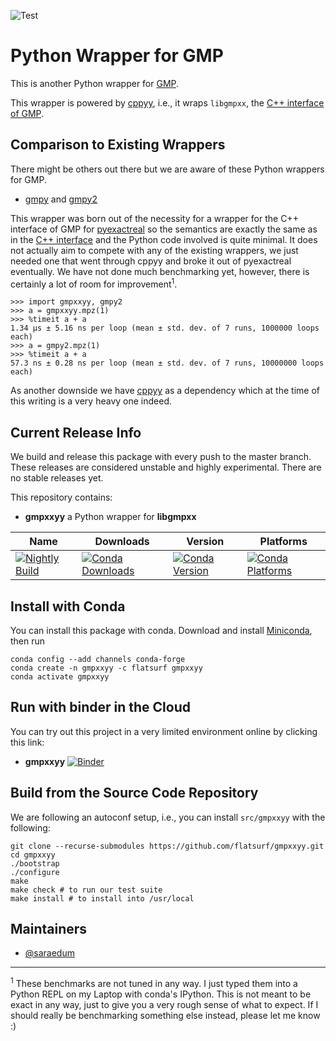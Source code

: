 ![Test](https://github.com/flatsurf/gmpxxyy/workflows/Test/badge.svg)

# Python Wrapper for GMP

This is another Python wrapper for [GMP](https://gmplib.org/).

This wrapper is powered by [cppyy](https://cppyy.readthedocs.io/), i.e., it wraps `libgmpxx`, the [C++ interface of GMP](https://gmplib.org/manual/C_002b_002b-Class-Interface.html#C_002b_002b-Class-Interface).

## Comparison to Existing Wrappers

There might be others out there but we are aware of these Python wrappers for GMP.

* [gmpy](https://pypi.org/project/gmpy/) and [gmpy2](https://github.com/aleaxit/gmpy)

This wrapper was born out of the necessity for a wrapper for the C++ interface of GMP for [pyexactreal](https://github.com/flatsurf/exact-real) so the semantics are exactly the same as in the [C++ interface](https://gmplib.org/manual/C_002b_002b-Class-Interface.html#C_002b_002b-Class-Interface) and the Python code involved is quite minimal. It does not actually aim to compete with any of the existing wrappers, we just needed one that went through cppyy and broke it out of pyexactreal eventually. We have not done much benchmarking yet, however, there is certainly a lot of room for improvement<sup>1</sup>.

```
>>> import gmpxxyy, gmpy2
>>> a = gmpxxyy.mpz(1)
>>> %timeit a + a
1.34 µs ± 5.16 ns per loop (mean ± std. dev. of 7 runs, 1000000 loops each)
>>> a = gmpy2.mpz(1)
>>> %timeit a + a
57.3 ns ± 0.28 ns per loop (mean ± std. dev. of 7 runs, 10000000 loops each)
```

As another downside we have [cppyy](https://cppyy.readthedocs.io/) as a dependency which at the time of this writing is a very heavy one indeed.

## Current Release Info

We build and release this package with every push to the master branch. These releases are considered unstable and highly
experimental. There are no stable releases yet.

This repository contains:

* **gmpxxyy** a Python wrapper for **libgmpxx**

| Name | Downloads | Version | Platforms |
| --- | --- | --- | --- |
| [![Nightly Build](https://img.shields.io/badge/recipe-gmpxxyy-green.svg)](https://anaconda.org/flatsurf/gmpxxyy) | [![Conda Downloads](https://img.shields.io/conda/dn/flatsurf/gmpxxyy.svg)](https://anaconda.org/flatsurf/gmpxxyy) | [![Conda Version](https://img.shields.io/conda/vn/flatsurf/gmpxxyy.svg)](https://anaconda.org/flatsurf/gmpxxyy) | [![Conda Platforms](https://img.shields.io/conda/pn/flatsurf/gmpxxyy.svg)](https://anaconda.org/flatsurf/gmpxxyy) |

## Install with Conda

You can install this package with conda. Download and install [Miniconda](https://conda.io/miniconda.html), then run

```
conda config --add channels conda-forge
conda create -n gmpxxyy -c flatsurf gmpxxyy
conda activate gmpxxyy
```

## Run with binder in the Cloud

You can try out this project in a very limited environment online by clicking this link:

* **gmpxxyy** [![Binder](https://mybinder.org/badge_logo.svg)](https://mybinder.org/v2/gh/flatsurf/exact-real/master?filepath=doc%2Fbinder%2FSample.gmpxxyy.ipynb)

## Build from the Source Code Repository

We are following an autoconf setup, i.e., you can install `src/gmpxxyy` with
the following:

```
git clone --recurse-submodules https://github.com/flatsurf/gmpxxyy.git
cd gmpxxyy
./bootstrap
./configure
make
make check # to run our test suite
make install # to install into /usr/local
```

## Maintainers

* [@saraedum](https://github.com/saraedum)

---

<sup>1</sup> These benchmarks are not tuned in any way. I just typed them into a Python REPL on my Laptop with conda's IPython. This is not meant to be exact in any way, just to give you a very rough sense of what to expect. If I should really be benchmarking something else instead, please let me know :)
